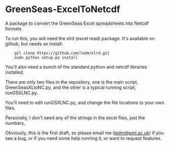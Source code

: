 GreenSeas-ExcelToNetcdf
=======================

A package to convert the GreenSeas Excel spreadsheets into Netcdf formats

To run this, you will need the xlrd (excel read) package. It's available on github, but needs an install:

		git clone https://github.com/ledm/xlrd.git
		sudo python setup.py install


You'll also need a bunch of the standard python and netcdf libraries installed.


There are only two files in the repository, one is the main script, GreenSeasXLtoNC.py, and the other is a typical running script, runGSXLNC.py. 

You'll need to edit runGSXLNC.py, and change the file locations to your own files.

Personally, I don't need any of the strings in the excel files, just the numbers, 

Obviously, this is the first draft, so please email me (ledm@pml.ac.uk) if you see a bug, or if you need some help running it, or want to request features. 


